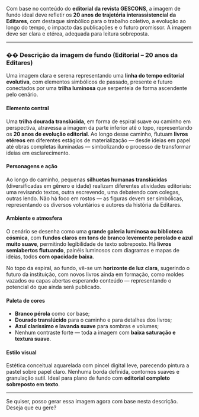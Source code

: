 Com base no conteúdo do **editorial da revista GESCONS**, a imagem de fundo ideal deve refletir os **20 anos de trajetória interassistencial da Editares**, com destaque simbólico para o trabalho coletivo, a evolução ao longo do tempo, o impacto das publicações e o futuro promissor. A imagem deve ser clara e etérea, adequada para leitura sobreposta.

---

### �� **Descrição da imagem de fundo (Editorial – 20 anos da Editares)**

Uma imagem clara e serena representando uma **linha do tempo editorial evolutiva**, com elementos simbólicos de passado, presente e futuro conectados por uma **trilha luminosa** que serpenteia de forma ascendente pelo cenário.

#### **Elemento central**

Uma **trilha dourada translúcida**, em forma de espiral suave ou caminho em perspectiva, atravessa a imagem da parte inferior até o topo, representando os **20 anos de evolução editorial**. Ao longo desse caminho, flutuam **livros etéreos** em diferentes estágios de materialização — desde ideias em papel até obras completas iluminadas — simbolizando o processo de transformar ideias em esclarecimento.

#### **Personagens e ação**

Ao longo do caminho, pequenas **silhuetas humanas translúcidas** (diversificadas em gênero e idade) realizam diferentes atividades editoriais: uma revisando textos, outra escrevendo, uma debatendo com colegas, outras lendo. Não há foco em rostos — as figuras devem ser simbólicas, representando os diversos voluntários e autores da história da Editares.

#### **Ambiente e atmosfera**

O cenário se desenha como uma **grande galeria luminosa ou biblioteca cósmica**, com **fundos claros em tons de branco levemente perolado e azul muito suave**, permitindo legibilidade de texto sobreposto. Há **livros semiabertos flutuando**, painéis luminosos com diagramas e mapas de ideias, todos **com opacidade baixa**.

No topo da espiral, ao fundo, vê-se um **horizonte de luz clara**, sugerindo o futuro da instituição, com novos livros ainda em formação, como moldes vazados ou capas abertas esperando conteúdo — representando o potencial do que ainda será publicado.

#### **Paleta de cores**

* **Branco pérola** como cor base;
* **Dourado translúcido** para o caminho e para detalhes dos livros;
* **Azul claríssimo e lavanda suave** para sombras e volumes;
* Nenhum contraste forte — toda a imagem com **baixa saturação e textura suave**.

#### **Estilo visual**

Estética conceitual aquarelada com pincel digital leve, parecendo pintura a pastel sobre papel claro. Nenhuma borda definida, contornos suaves e granulação sutil. Ideal para plano de fundo com **editorial completo sobreposto em texto**.

---

Se quiser, posso gerar essa imagem agora com base nesta descrição. Deseja que eu gere?
